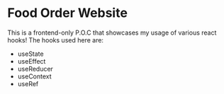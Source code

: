 # Food Order Website

This is a frontend-only P.O.C that showcases my usage of various react hooks!
The hooks used here are:
- useState
- useEffect
- useReducer
- useContext
- useRef
